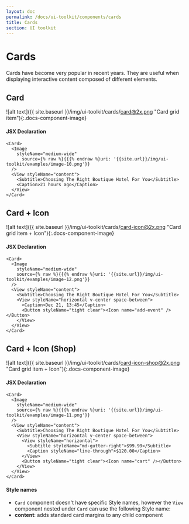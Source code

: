 ```yaml
---
layout: doc
permalink: /docs/ui-toolkit/components/cards
title: Cards
section: UI toolkit
---
```


# Cards

Cards have become very popular in recent years. They are useful when displaying interactive content composed of different elements.

## Card
![alt text]({{ site.baseurl }}/img/ui-toolkit/cards/card@2x.png "Card grid item"){:.docs-component-image}

#### JSX Declaration
```JSX
<Card>
  <Image
    styleName="medium-wide"
      source={% raw %}{{{% endraw %}uri: '{{site.url}}/img/ui-toolkit/examples/image-10.png'}}
  />
  <View styleName="content">
    <Subtitle>Choosing The Right Boutique Hotel For You</Subtitle>
    <Caption>21 hours ago</Caption>
  </View>
</Card>
```

## Card + Icon
![alt text]({{ site.baseurl }}/img/ui-toolkit/cards/card-icon@2x.png "Card grid item + Icon"){:.docs-component-image}

#### JSX Declaration
```JSX
<Card>
  <Image
    styleName="medium-wide"
    source={% raw %}{{{% endraw %}uri: '{{site.url}}/img/ui-toolkit/examples/image-12.png'}}
  />
  <View styleName="content">
    <Subtitle>Choosing The Right Boutique Hotel For You</Subtitle>
    <View styleName="horizontal v-center space-between">
      <Caption>Dec 21, 13:45</Caption>
      <Button styleName="tight clear"><Icon name="add-event" /></Button>
    </View>
  </View>
</Card>
```

## Card + Icon (Shop)
![alt text]({{ site.baseurl }}/img/ui-toolkit/cards/card-icon-shop@2x.png "Card grid item + Icon"){:.docs-component-image}

#### JSX Declaration
```JSX
<Card>
  <Image
    styleName="medium-wide"
    source={% raw %}{{{% endraw %}uri: '{{site.url}}/img/ui-toolkit/examples/image-11.png'}}
  />
  <View styleName="content">
    <Subtitle>Choosing The Right Boutique Hotel For You</Subtitle>
    <View styleName="horizontal v-center space-between">
      <View styleName="horizontal">
        <Subtitle styleName="md-gutter-right">$99.99</Subtitle>
        <Caption styleName="line-through">$120.00</Caption>
      </View>
      <Button styleName="tight clear"><Icon name="cart" /></Button>
    </View>
  </View>
</Card>
```

#### Style names
* `Card` component doesn't have specific Style names, however the `View` component nested under `Card` can use the following Style name:
* **content**: adds standard card margins to any child component


